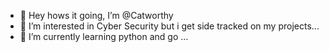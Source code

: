 - 👋 Hey hows it going, I’m @Catworthy
- 👀 I’m interested in Cyber Security but i get side tracked on my projects...
- 🌱 I’m currently learning python and go ...
<!---
Catworthy/Catworthy is a ✨ special ✨ repository because its `README.md` (this file) appears on your GitHub profile.
You can click the Preview link to take a look at your changes.
--->
